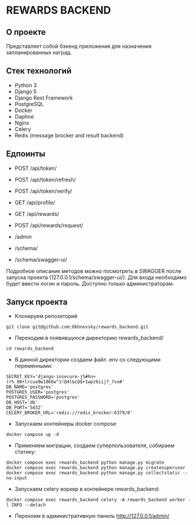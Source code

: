 # REWARDS BACKEND

## О проекте

Представляет собой бэкенд приложения для назначения запланированных наград.


## Стек технологий
- Python 3
- Django 5
- Django Rest Framework
- PostgreSQL
- Docker
- Daphne
- Nginx
- Celery
- Redis (message brocker and result backend)


## Едпоинты
- POST /api/token/
- POST /api/token/refresh/
- POST /api/token/verify/
- GET /api/profile/
- GET /api/rewards/
- POST /api/rewards/request/

- /admin
- /schema/
- /schema/swagger-ui/

Подробное описание методов можно посмотреть в SWAGGER после запуска проекта (127.0.0.1/schema/swagger-ui/). Для входа необходимо будет ввести логин и пароль. Доступно только администраторам.

## Запуск проекта
- Клонируем репозиторий
```
git clone git@github.com:Okhnovsky/rewards_backend.git
```
- Переходим в появившуюся директорию rewards_backend/
```
cd rewards_backend
```
- В данной директории создаем файл .env со следующими переменными:
```
SECRET_KEY='django-insecure-j5#hn+(r%_90+lrcua9w1866w^1!@4(&c@$+1wpz6iij7_7vo#'
DB_NAME='postgres'
POSTGRES_USER='postgres'
POSTGRES_PASSWORD='postgres'
DB_HOST='db'
DB_PORT='5432'
CELERY_BROKER_URL='redis://redis_brocker:6379/0'
```
- Запускаем контейнеры docker compose
```
docker compose up -d
```
- Применяем миграции, создаем суперпользователя, собираем статику:
```
docker compose exec rewards_backend python manage.py migrate
docker compose exec rewards_backend python manage.py createsuperuser
docker compose exec rewards_backend python manage.py collectstatic --no-input
```
- Запускаем celery воркер в контейнере rewards_backend:
```
docker compose exec rewards_backend celery -A rewards_backend worker -l INFO --detach
```
- Перехоим в административную панель http://127.0.0.1/admin/
